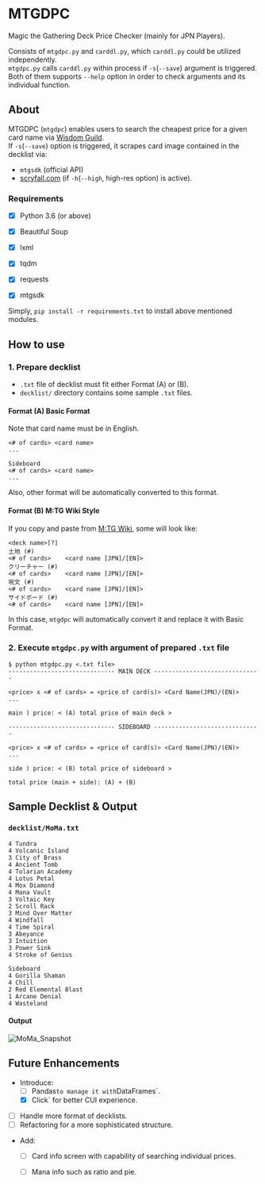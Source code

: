 # MTGDPC
Magic the Gathering Deck Price Checker (mainly for JPN Players).  

Consists of `mtgdpc.py` and `carddl.py`, which `carddl.py` could be utilized independently.  
`mtgdpc.py` calls `carddl.py` within process if `-s`(`--save`) argument is triggered.  
Both of them supports `--help` option in order to check arguments and its individual function.

## About

MTGDPC (`mtgdpc`) enables users to search the cheapest price for a given card name via [Wisdom Guild](http://www.wisdom-guild.net).  
If `-s`(`--save`) option is triggered, it scrapes card image contained in the decklist via:

- `mtgsdk` (official API) 
- [scryfall.com](https://scryfall.com/) (if `-h`(`--high`, high-res option) is active).

### Requirements

- [x] Python 3.6 (or above)

- [x] Beautiful Soup
- [x] lxml
- [x] tqdm
- [x] requests
- [x] mtgsdk

Simply, `pip install -r requirements.txt` to install above mentioned modules.

## How to use

### 1. Prepare decklist
- `.txt` file of decklist must fit either Format (A) or (B).
- `decklist/` directory contains some sample `.txt` files.  
#### Format (A) Basic Format
Note that card name must be in English.  
```
<# of cards> <card name>
...

Sideboard
<# of cards> <card name>
...
```
Also, other format will be automatically converted to this format.
#### Format (B) M:TG Wiki Style
If you copy and paste from [M:TG Wiki](http://mtgwiki.com/wiki/%E3%83%A1%E3%82%A4%E3%83%B3%E3%83%9A%E3%83%BC%E3%82%B8), some will look like:

```
<deck name>[?]
土地 (#)
<# of cards>	<card name [JPN]/[EN]>
クリーチャー (#)
<# of cards>	<card name [JPN]/[EN]>
呪文 (#)
<# of cards>	<card name [JPN]/[EN]>
サイドボード (#)
<# of cards>	<card name [JPN]/[EN]>
```
In this case, `mtgdpc` will automatically convert it and replace it with Basic Format.

### 2. Execute `mtgdpc.py` with argument of prepared `.txt` file
```
$ python mtgdpc.py <.txt file>
------------------------------ MAIN DECK ------------------------------

<price> x <# of cards> = <price of card(s)> <Card Name(JPN)/(EN)>
...

main ) price: < (A) total price of main deck >

------------------------------ SIDEBOARD ------------------------------

<price> x <# of cards> = <price of card(s)> <Card Name(JPN)/(EN)>
...

side ) price: < (B) total price of sideboard >

total price (main + side): (A) + (B)
```

## Sample Decklist & Output

### `decklist/MoMa.txt`
```
4 Tundra
4 Volcanic Island
3 City of Brass
4 Ancient Tomb
4 Tolarian Academy
4 Lotus Petal
4 Mox Diamond
4 Mana Vault
3 Voltaic Key
2 Scroll Rack
3 Mind Over Matter
4 Windfall
4 Time Spiral
3 Abeyance
3 Intuition
3 Power Sink
4 Stroke of Genius

Sideboard
4 Gorilla Shaman
4 Chill
2 Red Elemental Blast
1 Arcane Denial
4 Wasteland
```

#### Output

<img src="https://user-images.githubusercontent.com/28348249/55680838-183b9f00-595a-11e9-8973-c0ddb1dfa372.png" alt="MoMa_Snapshot" title="MoMa">



## Future Enhancements

- Introduce:
  - [ ] Pandas` to manage it with `DataFrames`.
  - [x] Click` for better CUI experience.
- [ ] Handle more format of decklists.
- [ ] Refactoring for a more sophisticated structure.
- Add:
  - [ ] Card info screen with capability of searching individual prices.
  - [ ] Mana info such as ratio and pie.

